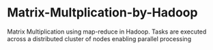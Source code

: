 # Matrix-Multplication-by-Hadoop
 Matrix Multiplication using map-reduce in Hadoop.
 Tasks are executed across a distributed cluster of nodes enabling parallel processing
